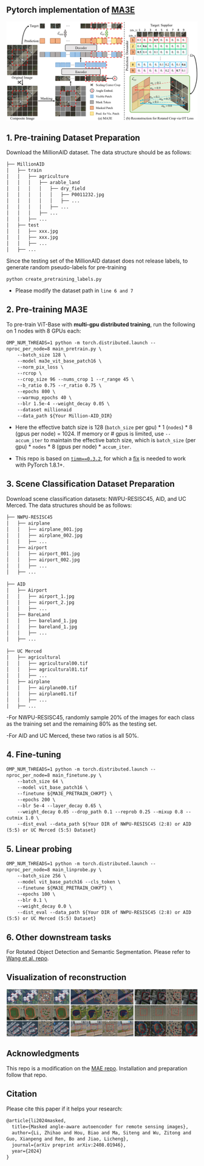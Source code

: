 ## Pytorch implementation of [MA3E](https://arxiv.org/abs/2408.01946)

![image](https://github.com/benesakitam/MA3E/blob/main/figs/pipeline.jpg)

## 1. Pre-training Dataset Preparation
Download the MillionAID dataset. The data structure should be as follows:
```
├── MillionAID
│   ├── train
│   │   ├── agriculture
│   │   │   ├── arable_land
│   │   │   │   ├── dry_field
│   │   │   │   │   ├── P0011232.jpg
│   │   │   │   │   ├── ...
│   │   │   │   ├── ...
│   │   │   ├── ...
│   │   ├── ...
│   ├── test
│   │   ├── xxx.jpg
│   │   ├── xxx.jpg
│   │   ├── ...
│   ├── ...
```
Since the testing set of the MillionAID dataset does not release labels, to generate random pseudo-labels for pre-training
```
python create_pretraining_labels.py
```
- Please modify the dataset path in `line 6 and 7`

## 2. Pre-training MA3E

To pre-train ViT-Base with **multi-gpu distributed training**, run the following on 1 nodes with 8 GPUs each:
```
OMP_NUM_THREADS=1 python -m torch.distributed.launch --nproc_per_node=8 main_pretrain.py \
    --batch_size 128 \
    --model ma3e_vit_base_patch16 \
    --norm_pix_loss \
    --rcrop \
    --crop_size 96 --nums_crop 1 --r_range 45 \
    --b_ratio 0.75 --r_ratio 0.75 \
    --epochs 800 \
    --warmup_epochs 40 \
    --blr 1.5e-4 --weight_decay 0.05 \
    --dataset millionaid
    --data_path ${Your Million-AID_DIR}
```
- Here the effective batch size is 128 (`batch_size` per gpu) * 1 (`nodes`) * 8 (gpus per node) = 1024. If memory or # gpus is limited, use `--accum_iter` to maintain the effective batch size, which is `batch_size` (per gpu) * `nodes` * 8 (gpus per node) * `accum_iter`.

- This repo is based on [`timm==0.3.2`](https://github.com/rwightman/pytorch-image-models), for which a [fix](https://github.com/rwightman/pytorch-image-models/issues/420#issuecomment-776459842) is needed to work with PyTorch 1.8.1+.

## 3. Scene Classification Dataset Preparation

Download scene classification datasets: NWPU-RESISC45, AID, and UC Merced. The data structures should be as follows:

``` data structure
├── NWPU-RESISC45
│   ├── airplane
│   │   ├── airplane_001.jpg
│   │   ├── airplane_002.jpg
│   │   ├── ...
│   ├── airport
│   │   ├── airport_001.jpg
│   │   ├── airport_002.jpg
│   │   ├── ...
│   ├── ...

├── AID
│   ├── Airport
│   │   ├── airport_1.jpg
│   │   ├── airport_2.jpg
│   │   ├── ...
│   ├── BareLand
│   │   ├── bareland_1.jpg
│   │   ├── bareland_1.jpg
│   │   ├── ...
│   ├── ...

├── UC Merced
│   ├── agricultural
│   │   ├── agricultural00.tif
│   │   ├── agricultural01.tif
│   │   ├── ...
│   ├── airplane
│   │   ├── airplane00.tif
│   │   ├── airplane01.tif
│   │   ├── ...
│   ├── ...
```
-For NWPU-RESISC45, randomly sample 20% of the images for each class as the training set and the remaining 80% as the testing set. 

-For AID and UC Merced, these two ratios is all 50%.

## 4. Fine-tuning

```
OMP_NUM_THREADS=1 python -m torch.distributed.launch --nproc_per_node=8 main_finetune.py \
    --batch_size 64 \
    --model vit_base_patch16 \
    --finetune ${MA3E_PRETRAIN_CHKPT} \
    --epochs 200 \
    --blr 5e-4 --layer_decay 0.65 \
    --weight_decay 0.05 --drop_path 0.1 --reprob 0.25 --mixup 0.8 --cutmix 1.0 \
    --dist_eval --data_path ${Your DIR of NWPU-RESISC45 (2:8) or AID (5:5) or UC Merced (5:5) Dataset}
```

## 5. Linear probing

```
OMP_NUM_THREADS=1 python -m torch.distributed.launch --nproc_per_node=8 main_linprobe.py \
    --batch_size 256 \
    --model vit_base_patch16 --cls_token \
    --finetune ${MA3E_PRETRAIN_CHKPT} \
    --epochs 100 \
    --blr 0.1 \
    --weight_decay 0.0 \
    --dist_eval --data_path ${Your DIR of NWPU-RESISC45 (2:8) or AID (5:5) or UC Merced (5:5) Dataset}
```

## 6. Other downstream tasks

For Rotated Object Detection and Semantic Segmentation. Please refer to [Wang et al. repo](https://github.com/ViTAE-Transformer/Remote-Sensing-RVSA).

## Visualization of reconstruction

![image](https://github.com/benesakitam/MA3E/blob/main/figs/vis.jpg)

## Acknowledgments
This repo is a modification on the [MAE repo](https://github.com/facebookresearch/mae). Installation and preparation follow that repo.

## Citation
Please cite this paper if it helps your research:
```
@article{li2024masked,
  title={Masked angle-aware autoencoder for remote sensing images},
  author={Li, Zhihao and Hou, Biao and Ma, Siteng and Wu, Zitong and Guo, Xianpeng and Ren, Bo and Jiao, Licheng},
  journal={arXiv preprint arXiv:2408.01946},
  year={2024}
}
```
